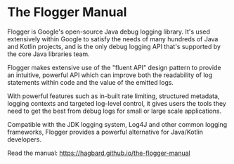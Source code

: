 # The Flogger Manual

Flogger is Google's open-source Java debug logging library. It's used extensively within Google 
to satisfy the needs of many hundreds of Java and Kotlin projects, and is the only debug logging
API that's supported by the core Java libraries team.

Flogger makes extensive use of the "fluent API" design pattern to provide an intuitive, powerful
API which can improve both the readability of log statements within code and the value of the
emitted logs.

With powerful features such as in-built rate limiting, structured metadata, logging contexts and
targeted log-level control, it gives users the tools they need to get the best from debug logs
for small or large scale applications.

Compatible with the JDK logging system, Log4J and other common logging frameworks, Flogger 
provides a powerful alternative for Java/Kotlin developers.

Read the manual: https://hagbard.github.io/the-flogger-manual
